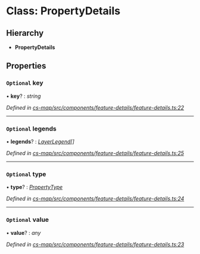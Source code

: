 # Class: PropertyDetails

## Hierarchy

* **PropertyDetails**

## Properties

### `Optional` key

• **key**? : *string*

*Defined in [cs-map/src/components/feature-details/feature-details.ts:22](https://github.com/RichardHovenkamp/csnext/blob/eefa977/packages/cs-map/src/components/feature-details/feature-details.ts#L22)*

___

### `Optional` legends

• **legends**? : *[LayerLegend](../interfaces/_cs_layer_server_src_shared_layer_legend_.layerlegend.md)[]*

*Defined in [cs-map/src/components/feature-details/feature-details.ts:25](https://github.com/RichardHovenkamp/csnext/blob/eefa977/packages/cs-map/src/components/feature-details/feature-details.ts#L25)*

___

### `Optional` type

• **type**? : *[PropertyType](_cs_map_src_classes_feature_type_.propertytype.md)*

*Defined in [cs-map/src/components/feature-details/feature-details.ts:24](https://github.com/RichardHovenkamp/csnext/blob/eefa977/packages/cs-map/src/components/feature-details/feature-details.ts#L24)*

___

### `Optional` value

• **value**? : *any*

*Defined in [cs-map/src/components/feature-details/feature-details.ts:23](https://github.com/RichardHovenkamp/csnext/blob/eefa977/packages/cs-map/src/components/feature-details/feature-details.ts#L23)*
